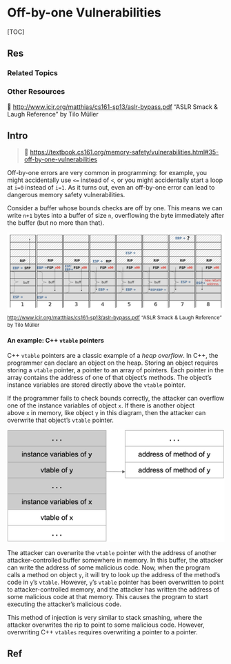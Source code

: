 # Off-by-one Vulnerabilities

[TOC]



## Res
### Related Topics


### Other Resources
📃 http://www.icir.org/matthias/cs161-sp13/aslr-bypass.pdf “ASLR Smack & Laugh Reference” by Tilo Müller



## Intro
> 🔗 https://textbook.cs161.org/memory-safety/vulnerabilities.html#35-off-by-one-vulnerabilities

Off-by-one errors are very common in programming: for example, you might accidentally use `<=` instead of `<`, or you might accidentally start a loop at `i=0` instead of `i=1`. As it turns out, even an off-by-one error can lead to dangerous memory safety vulnerabilities.

Consider a buffer whose bounds checks are off by one. This means we can write `n+1` bytes into a buffer of size `n`, overflowing the byte immediately after the buffer (but no more than that).

![](../../../../../../../../Assets/Pics/Screenshot%202024-09-13%20at%2013.02.53.png)
<small><a>http://www.icir.org/matthias/cs161-sp13/aslr-bypass.pdf</a> “ASLR Smack & Laugh Reference” by Tilo Müller</small>
#### An example: C++ `vtable` pointers
C++ `vtable` pointers are a classic example of a _heap overflow_. In C++, the programmer can declare an object on the heap. Storing an object requires storing a `vtable` pointer, a pointer to an array of pointers. Each pointer in the array contains the address of one of that object’s methods. The object’s instance variables are stored directly above the `vtable` pointer.

If the programmer fails to check bounds correctly, the attacker can overflow one of the instance variables of object `x`. If there is another object above `x` in memory, like object `y` in this diagram, then the attacker can overwrite that object’s `vtable` pointer.

![](../../../../../../../../Assets/Pics/Pasted%20image%2020240913131430.png)

The attacker can overwrite the `vtable` pointer with the address of another attacker-controlled buffer somewhere in memory. In this buffer, the attacker can write the address of some malicious code. Now, when the program calls a method on object `y`, it will try to look up the address of the method’s code in `y`’s `vtable`. However, `y`’s `vtable` pointer has been overwritten to point to attacker-controlled memory, and the attacker has written the address of some malicious code at that memory. This causes the program to start executing the attacker’s malicious code.

This method of injection is very similar to stack smashing, where the attacker overwrites the rip to point to some malicious code. However, overwriting C++ `vtables` requires overwriting a pointer to a pointer.



## Ref
